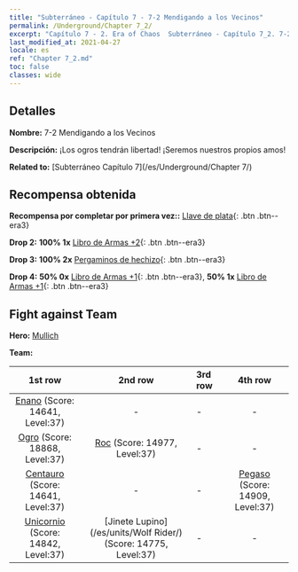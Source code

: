 ```yaml
---
title: "Subterráneo - Capítulo 7 - 7-2 Mendigando a los Vecinos"
permalink: /Underground/Chapter 7_2/
excerpt: "Capítulo 7 - 2. Era of Chaos  Subterráneo - Capítulo 7_2. 7-2 Mendigando a los Vecinos"
last_modified_at: 2021-04-27
locale: es
ref: "Chapter 7_2.md"
toc: false
classes: wide
---
```


## Detalles

 **Nombre:** 7-2 Mendigando a los Vecinos

 **Descripción:** ¡Los ogros tendrán libertad! ¡Seremos nuestros propios amos!

 **Related to:** [Subterráneo Capítulo 7](/es/Underground/Chapter 7/)

## Recompensa obtenida

 **Recompensa por completar por primera vez::** [Llave de plata](/ItemsES/con_693/){: .btn .btn--era3}

 **Drop 2:** **100% 1x** [Libro de Armas +2](/ItemsES/mat_32/){: .btn .btn--era3}

 **Drop 3:** **100% 2x** [Pergaminos de hechizo](/ItemsES/con_694/){: .btn .btn--era3}

 **Drop 4:** **50% 0x** [Libro de Armas +1](/ItemsES/mat_25/){: .btn .btn--era3}, **50% 1x** [Libro de Armas +1](/ItemsES/mat_25/){: .btn .btn--era3}


## Fight against Team
 **Hero:** [Mullich](/es/heroes/Mullich/)

 **Team:**


  | 1st row | 2nd row | 3rd row | 4th row |
  |:----:|:----:|:----|:----:|
  | [Enano](/es/units/Dwarf/) (Score: 14641, Level:37)  | - | - | - |
  | [Ogro](/es/units/Ogre/) (Score: 18868, Level:37)  | [Roc](/es/units/Roc/) (Score: 14977, Level:37)  | - | - |
  | [Centauro](/es/units/Centaur/) (Score: 14641, Level:37)  | - | - | [Pegaso](/es/units/Pegasus/) (Score: 14909, Level:37)  |
  | [Unicornio](/es/units/Unicorn/) (Score: 14842, Level:37)  | [Jinete Lupino](/es/units/Wolf Rider/) (Score: 14775, Level:37)  | - | - |



